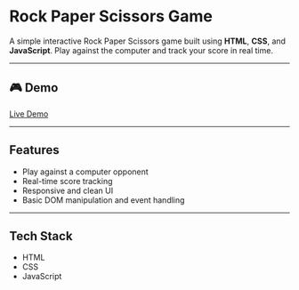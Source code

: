 # Rock Paper Scissors Game
A simple interactive Rock Paper Scissors game built using **HTML**, **CSS**, and **JavaScript**. Play against the computer and track your score in real time.

---

## 🎮 Demo
[Live Demo](https://yasminserag08.github.io/rock-paper-scissors/) 

---

## Features

- Play against a computer opponent
- Real-time score tracking
- Responsive and clean UI
- Basic DOM manipulation and event handling

---

## Tech Stack

- HTML
- CSS
- JavaScript
